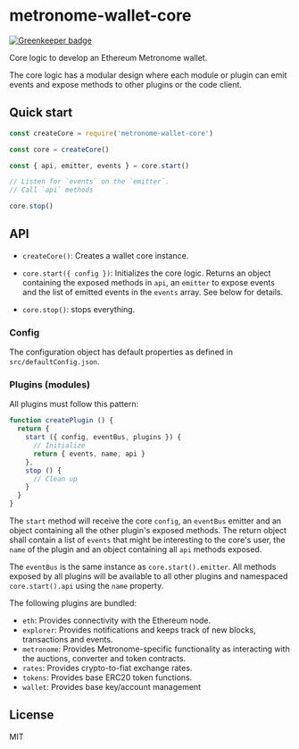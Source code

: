 # metronome-wallet-core

[![Greenkeeper badge](https://badges.greenkeeper.io/autonomoussoftware/metronome-wallet-core.svg)](https://greenkeeper.io/)

Core logic to develop an Ethereum Metronome wallet.

The core logic has a modular design where each module or plugin can emit events and expose methods to other plugins or the code client.

## Quick start

```js
const createCore = require('metronome-wallet-core')

const core = createCore()

const { api, emitter, events } = core.start()

// Listen for `events` on the `emitter`.
// Call `api` methods

core.stop()
```

## API

- `createCore()`: Creates a wallet core instance.

- `core.start({ config })`: Initializes the core logic. Returns an object containing the exposed methods in `api`, an `emitter` to expose events and the list of emitted events in the `events` array. See below for details.

- `core.stop()`: stops everything.

### Config

The configuration object has default properties as defined in `src/defaultConfig.json`.

### Plugins (modules)

All plugins must follow this pattern:

```js
function createPlugin () {
  return {
    start ({ config, eventBus, plugins }) {
      // Initialize
      return { events, name, api }
    },
    stop () {
      // Clean up
    }
  }
}
```

The `start` method will receive the core `config`, an `eventBus` emitter and an object containing all the other plugin's exposed methods.
The return object shall contain a list of `events` that might be interesting to the core's user, the `name` of the plugin and an object containing all `api` methods exposed.

The `eventBus` is the same instance as `core.start().emitter`.
All methods exposed by all plugins will be available to all other plugins and namespaced `core.start().api` using the `name` property.

The following plugins are bundled:

- `eth`: Provides connectivity with the Ethereum node.
- `explorer`: Provides notifications and keeps track of new blocks, transactions and events.
- `metronome`: Provides Metronome-specific functionality as interacting with the auctions, converter and token contracts.
- `rates`: Provides crypto-to-fiat exchange rates.
- `tokens`: Provides base ERC20 token functions.
- `wallet`: Provides base key/account management

## License

MIT
